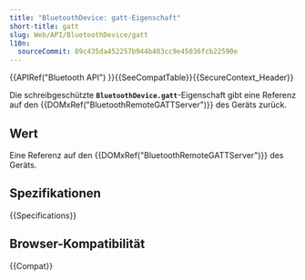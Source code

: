 ```yaml
---
title: "BluetoothDevice: gatt-Eigenschaft"
short-title: gatt
slug: Web/API/BluetoothDevice/gatt
l10n:
  sourceCommit: 89c435da452257b944b403cc9e45036fcb22590e
---
```


{{APIRef("Bluetooth API") }}{{SeeCompatTable}}{{SecureContext_Header}}

Die schreibgeschützte **`BluetoothDevice.gatt`**-Eigenschaft gibt eine Referenz auf den {{DOMxRef("BluetoothRemoteGATTServer")}} des Geräts zurück.

## Wert

Eine Referenz auf den {{DOMxRef("BluetoothRemoteGATTServer")}} des Geräts.

## Spezifikationen

{{Specifications}}

## Browser-Kompatibilität

{{Compat}}
